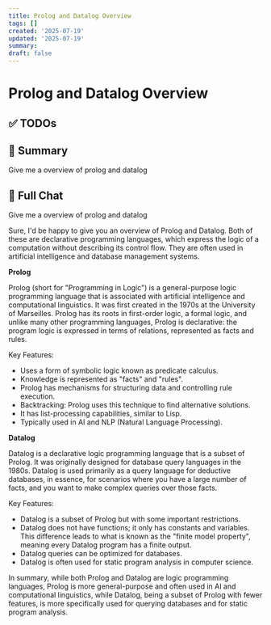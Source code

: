 ```yaml
---
title: Prolog and Datalog Overview
tags: []
created: '2025-07-19'
updated: '2025-07-19'
summary:
draft: false
---
```


# Prolog and Datalog Overview

## ✅ TODOs


## 📌 Summary
Give me a overview of prolog and datalog

## 🧠 Full Chat


Give me a overview of prolog and datalog

Sure, I'd be happy to give you an overview of Prolog and Datalog. Both of these are declarative programming languages, which express the logic of a computation without describing its control flow. They are often used in artificial intelligence and database management systems.

**Prolog**

Prolog (short for "Programming in Logic") is a general-purpose logic programming language that is associated with artificial intelligence and computational linguistics. It was first created in the 1970s at the University of Marseilles. Prolog has its roots in first-order logic, a formal logic, and unlike many other programming languages, Prolog is declarative: the program logic is expressed in terms of relations, represented as facts and rules.

Key Features:
- Uses a form of symbolic logic known as predicate calculus.
- Knowledge is represented as "facts" and "rules".
- Prolog has mechanisms for structuring data and controlling rule execution.
- Backtracking: Prolog uses this technique to find alternative solutions.
- It has list-processing capabilities, similar to Lisp.
- Typically used in AI and NLP (Natural Language Processing).

**Datalog**

Datalog is a declarative logic programming language that is a subset of Prolog. It was originally designed for database query languages in the 1980s. Datalog is used primarily as a query language for deductive databases, in essence, for scenarios where you have a large number of facts, and you want to make complex queries over those facts.

Key Features:
- Datalog is a subset of Prolog but with some important restrictions.
- Datalog does not have functions; it only has constants and variables. This difference leads to what is known as the "finite model property", meaning every Datalog program has a finite output.
- Datalog queries can be optimized for databases.
- Datalog is often used for static program analysis in computer science.

In summary, while both Prolog and Datalog are logic programming languages, Prolog is more general-purpose and often used in AI and computational linguistics, while Datalog, being a subset of Prolog with fewer features, is more specifically used for querying databases and for static program analysis.